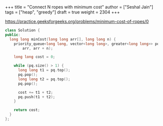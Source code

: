 +++
title = "Connect N ropes with minimum cost"
author = ["Seshal Jain"]
tags = ["heap", "greedy"]
draft = true
weight = 2304
+++

<https://practice.geeksforgeeks.org/problems/minimum-cost-of-ropes/0>

```cpp
class Solution {
public:
  long long minCost(long long arr[], long long n) {
    priority_queue<long long, vector<long long>, greater<long long>> pq(
        arr, arr + n);

    long long cost = 0;

    while (pq.size() > 1) {
      long long t1 = pq.top();
      pq.pop();
      long long t2 = pq.top();
      pq.pop();

      cost += t1 + t2;
      pq.push(t1 + t2);
    }

    return cost;
  }
};
```
